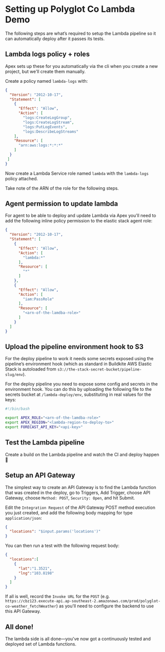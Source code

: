 # Setting up Polyglot Co Lambda Demo

The following steps are what’s required to setup the Lambda pipeline so it can automatically deploy after it passes its tests.

## Lambda logs policy + roles

Apex sets up these for you automatically via the cli when you create a new project, but we'll create them manually.

Create a policy named `lambda-logs` with:

```json
{
  "Version": "2012-10-17",
  "Statement": [
    {
      "Effect": "Allow",
      "Action": [
        "logs:CreateLogGroup",
        "logs:CreateLogStream",
        "logs:PutLogEvents",
        "logs:DescribeLogStreams"
    ],
    "Resource": [
      "arn:aws:logs:*:*:*"
    ]
  }
 ]
}
```

Now create a Lambda Service role named `lambda` with the `lambda-logs` policy attached.

Take note of the ARN of the role for the following steps.

## Agent permission to update lambda

For agent to be able to deploy and update Lambda via Apex you'll need to add the following inline policy permission to the elastic stack agent role:

```json
{
  "Version": "2012-10-17",
  "Statement": [
    {
      "Effect": "Allow",
      "Action": [
        "lambda:*"
      ],
      "Resource": [
        "*"
      ]
    },
    {
      "Effect": "Allow",
      "Action": [
        "iam:PassRole"
      ],
      "Resource": [
        "<arn-of-the-lamdba-role>"
      ]
    }
  ]
}
```

## Upload the pipeline environment hook to S3

For the deploy pipeline to work it needs some secrets exposed using the pipeline’s environment hook (which as standard in Buildkite AWS Elastic Stack is autoloaded from `s3://the-stack-secret-bucket/pipeline-slug/env`).

For the deploy pipeline you need to expose some config and secrets in the environment hook. You can do this by uploading the following file to the secrets bucket at `/lambda-deploy/env`, substituting in real values for the keys:

```bash
#!/bin/bash

export APEX_ROLE="<arn-of-the-lamdba-role>"
export APEX_REGION="<lambda-region-to-deploy-to>"
export FORECAST_API_KEY="<api-key>"
```

## Test the Lambda pipeline

Create a build on the Lambda pipeline and watch the CI and deploy happen :tada:

## Setup an API Gateway

The simplest way to create an API Gateway is to find the Lambda function that was created in the deploy, go to Triggers, Add Trigger, choose API Gateway, choose `Method: POST`, `Security: Open`, and hit Submit.

Edit the `Integration Request` of the API Gateway POST method execution you just created, and add the following body mapping for type `application/json`:

```json
{
  "locations": "$input.params('locations')"
}
```

You can then run a test with the following request body:

```json
{
  "locations":[
    {
      "lat":"1.3521",
      "lng":"103.8198"
    }
  ]
}
```

If all is well, record the `Invoke URL` for the `POST` (e.g. `https://cbz123.execute-api.ap-southeast-2.amazonaws.com/prod/polyglot-co-weather_fetchWeather`) as you'll need to configure the backend to use this API Gateway.

## All done!

The lambda side is all done—you've now got a continuously tested and deployed set of Lambda functions.

